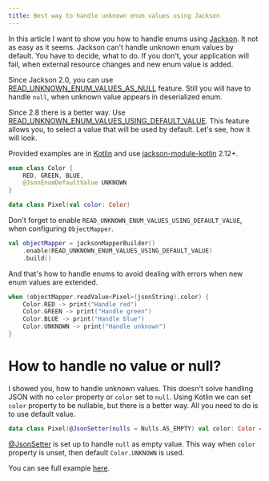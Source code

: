 ```yaml
---
title: Best way to handle unknown enum values using Jackson
---
```


In this article I want to show you how to handle
enums using [Jackson]. It not as easy as it seems.
Jackson can't handle unknown enum values by default.
You have to decide, what to do. If you don't, your application
will fail, when external resource changes and new enum value is 
added.

Since Jackson 2.0, you can use <span class="break">[READ_UNKNOWN_ENUM_VALUES_AS_NULL]</span> feature. Still you will have to handle `null`, when unknown value appears in deserialized enum.

Since 2.8 there is a better way. Use <span class="break">[READ_UNKNOWN_ENUM_VALUES_USING_DEFAULT_VALUE]</span>.
This feature allows you, to select a value that will be used by default. Let's see, how it will look.

Provided examples are in [Kotlin] and use [jackson-module-kotlin] 2.12+.

```kotlin
enum class Color {
    RED, GREEN, BLUE,
    @JsonEnumDefaultValue UNKNOWN
}

data class Pixel(val color: Color)
```

Don't forget to enable <span class="break">`READ_UNKNOWN_ENUM_VALUES_USING_DEFAULT_VALUE`</span>,
when configuring `ObjectMapper`.

```kotlin
val objectMapper = jacksonMapperBuilder()
    .enable(READ_UNKNOWN_ENUM_VALUES_USING_DEFAULT_VALUE)
    .build()
```

And that's how to handle enums to avoid dealing with errors when
new enum values are extended.

```kotlin
when (objectMapper.readValue<Pixel>(jsonString).color) {
    Color.RED -> print("Handle red")
    Color.GREEN -> print("Handle green")
    Color.BLUE -> print("Handle blue")
    Color.UNKNOWN -> print("Handle unknown")
}
``` 

# How to handle no value or null?

I showed you, how to handle unknown values. This doesn't solve handling JSON with no `color` property or `color` set to `null`. 
Using Kotlin we can set `color` property to be nullable, but there is a better way.
All you need to do is to use default value.

```kotlin
data class Pixel(@JsonSetter(nulls = Nulls.AS_EMPTY) val color: Color = Color.UNKNOWN)
```

[@JsonSetter] is set up to handle `null` as empty value. This way
when `color` property is unset, then default `Color.UNKNOWN` is used.

You can see full example [here].


[Jackson]: https://github.com/FasterXML/jackson

[READ_UNKNOWN_ENUM_VALUES_AS_NULL]: http://fasterxml.github.io/jackson-databind/javadoc/2.12/com/fasterxml/jackson/databind/DeserializationFeature.html#READ_UNKNOWN_ENUM_VALUES_AS_NULL

[READ_UNKNOWN_ENUM_VALUES_USING_DEFAULT_VALUE]: http://fasterxml.github.io/jackson-databind/javadoc/2.12/com/fasterxml/jackson/databind/DeserializationFeature.html#READ_UNKNOWN_ENUM_VALUES_USING_DEFAULT_VALUE

[Kotlin]: https://kotlinlang.org/

[jackson-module-kotlin]: https://github.com/FasterXML/jackson-module-kotlin

[here]: https://github.com/wpanas/jackson-default-enum

[@JsonSetter]: https://fasterxml.github.io/jackson-annotations/javadoc/2.12/com/fasterxml/jackson/annotation/JsonSetter.html